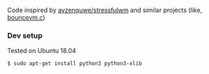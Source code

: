 Code inspired by [ayzenquwe/stressfulwm](https://github.com/ayzenquwe/stressfulwm) and similar projects (like, [bouncevm.c](https://gist.github.com/jvns/c7a297fc4e17e797fd7b76b68860e55c))


### Dev setup

Tested on Ubuntu 18.04
```
$ sudo apt-get install python3 python3-xlib
```

